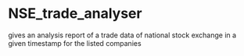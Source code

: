 # NSE_trade_analyser
gives an analysis report of a trade data of national stock exchange in a given  timestamp for the listed companies
